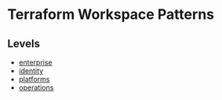 # Terraform Workspace Patterns 

## Levels 

- [enterprise](./ennterprise/README.md)
- [identity](./identity/README.md)
- [platforms](./platforms/README.md)
- [operations](./operations/README.md)
